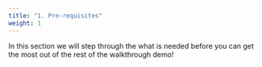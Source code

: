 ```yaml
---
title: "1. Pre-requisites"
weight: 1
---
```



In this section we will step through the what is needed before you can get the most out of the rest of the walkthrough demo!